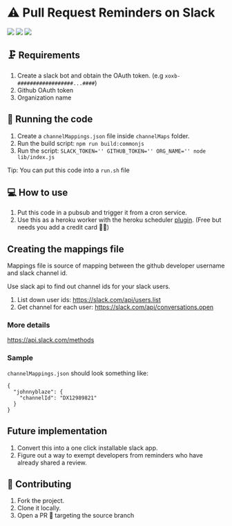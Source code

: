 # ⚠️ Pull Request Reminders on Slack

<img src="https://img.shields.io/badge/Platform-iOS%2012.1-brightgreen.svg?style=for-the-badge&logo=appveyor"/>
<img src="https://img.shields.io/badge/code%20helpers-1-yellow.svg?style=for-the-badge&logo=appveyor"/>
<img src="https://img.shields.io/badge/github%20api-v4-orange.svg?style=for-the-badge&logo=appveyor"/>

## 🗜 Requirements

1. Create a slack bot and obtain the OAuth token. (e.g `xoxb-##################...####`)
2. Github OAuth token
3. Organization name

## 🚦 Running the code

1. Create a `channelMappings.json` file inside `channelMaps` folder.
2. Run the build script: `npm run build:commonjs` 
3. Run the script: `SLACK_TOKEN='' GITHUB_TOKEN='' ORG_NAME='' node lib/index.js`

Tip: You can put this code into a `run.sh` file 

## 💻 How to use
1. Put this code in a pubsub and trigger it from a cron service.
2. Use this as a heroku worker with the heroku scheduler [plugin](https://elements.heroku.com/addons/scheduler). (Free but needs you add a credit card 🤷‍♂️)

## Creating the mappings file
Mappings file is source of mapping between the github developer username and slack channel id.

Use slack api to find out channel ids for your slack users.

1. List down user ids: https://slack.com/api/users.list
2. Get channel for each user: https://slack.com/api/conversations.open

### More details
https://api.slack.com/methods

### Sample

`channelMappings.json` should look something like:

```
{
  "johnnyblaze": {
    "channelId": "DX12989821"
  }
}
```

## Future implementation

1. Convert this into a one click installable slack app.
2. Figure out a way to exempt developers from reminders who have already shared a review.

## 🍺 Contributing
1. Fork the project.
2. Clone it locally.
3. Open a PR 🎉 targeting the source branch